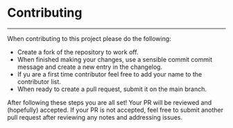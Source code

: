 # Contributing
___
When contributing to this project please do the following:
* Create a fork of the repository to work off.
* When finished making your changes, use a sensible commit commit message and create a new entry in the changelog.
* If yu are a first time contributor feel free to add your name to the contributor list.
* When ready to create a pull request, submit it on the main branch.

After following these steps you are all set! Your PR will be reviewed and (hopefully) accepted. If your PR is not accepted, feel free to submit another pull request after reviewing any notes and addressing issues. 

